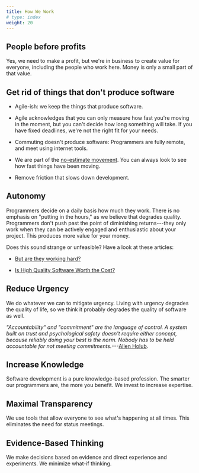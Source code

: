 ```yaml
---
title: How We Work
# type: index
weight: 20
---
```


##   People before profits

Yes, we need to make a profit, but we're in business to create value for
everyone, including the people who work here. Money is only a small part of
that value.

##   Get rid of things that don't produce software

-   Agile-ish: we keep the things that produce software.

-   Agile acknowledges that you can only measure how fast you're moving in the
    moment, but you can't decide how long something will take. If you have
    fixed deadlines, we're not the right fit for your needs.

-   Commuting doesn't produce software: Programmers are fully
    remote, and meet using internet tools.

-   We are part of the
    [no-estimate movement](https://www.geepawhill.org/2017/07/15/estimating-stop-trying-harder/).
    You can always look to see how fast things have been moving.

-   Remove friction that slows down development.

## Autonomy

Programmers decide on a daily basis how much they work. There is no emphasis on
"putting in the hours," as we believe that degrades quality. Programmers don't
push past the point of diminishing returns---they only work when they can be
actively engaged and enthusiastic about your project. This produces more value
for your money.

Does this sound strange or unfeasible? Have a look at these articles:

- [But are they working hard?](https://www.estherderby.com/but-are-they-working-hard/?utm_campaign=but-are-they-working-hard)

- [Is High Quality Software Worth the Cost?](https://martinfowler.com/articles/is-quality-worth-cost.html)

## Reduce Urgency

We do whatever we can to mitigate urgency. Living with urgency degrades the
quality of life, so we think it probably degrades the quality of software as
well.

*"Accountability" and "commitment" are the language of control. A system built
on trust and psychological safety doesn't require either concept, because
reliably doing your best is the norm. Nobody has to be held accountable for
not meeting commitments.*---[Allen Holub](https://twitter.com/allenholub).

## Increase Knowledge

Software development is a pure knowledge-based profession. The smarter our
programmers are, the more you benefit. We invest to increase expertise.

## Maximal Transparency

We use tools that allow everyone to see what's happening at all times. This
eliminates the need for status meetings.

## Evidence-Based Thinking

We make decisions based on evidence and direct experience and experiments. We
minimize what-if thinking.

